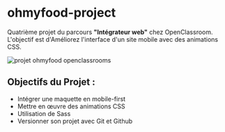 # ohmyfood-project

Quatrième projet du parcours **"Intégrateur web"** chez OpenClassroom. <br> L'objectif est d'Améliorez l'interface d'un site mobile avec des animations CSS.

![projet ohmyfood openclassrooms](https://github.com/QuentinDch/opc-p4/assets/171915936/2b688716-77d8-4c19-948d-cc3343dd0157)

## Objectifs du Projet :

- Intégrer une maquette en mobile-first
- Mettre en œuvre des animations CSS
- Utilisation de Sass
- Versionner son projet avec Git et Github

